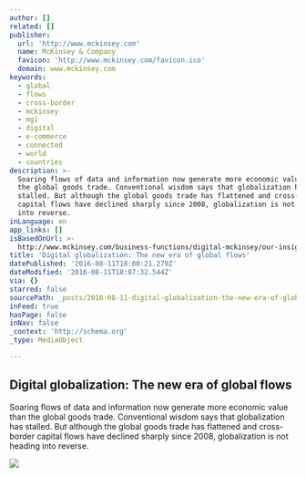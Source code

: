 ```yaml
---
author: []
related: []
publisher:
  url: 'http://www.mckinsey.com'
  name: McKinsey & Company
  favicon: 'http://www.mckinsey.com/favicon.ico'
  domain: www.mckinsey.com
keywords:
  - global
  - flows
  - cross-border
  - mckinsey
  - mgi
  - digital
  - e-commerce
  - connected
  - world
  - countries
description: >-
  Soaring flows of data and information now generate more economic value than
  the global goods trade. Conventional wisdom says that globalization has
  stalled. But although the global goods trade has flattened and cross-border
  capital flows have declined sharply since 2008, globalization is not heading
  into reverse.
inLanguage: en
app_links: []
isBasedOnUrl: >-
  http://www.mckinsey.com/business-functions/digital-mckinsey/our-insights/digital-globalization-the-new-era-of-global-flows
title: 'Digital globalization: The new era of global flows'
datePublished: '2016-08-11T18:08:21.279Z'
dateModified: '2016-08-11T18:07:32.544Z'
via: {}
starred: false
sourcePath: _posts/2016-08-11-digital-globalization-the-new-era-of-global-flows.md
inFeed: true
hasPage: false
inNav: false
_context: 'http://schema.org'
_type: MediaObject

---
```

<article style=""><h1>Digital globalization: The new era of global flows</h1><p>Soaring flows of data and information now generate more economic value than the global goods trade. Conventional wisdom says that globalization has stalled. But although the global goods trade has flattened and cross-border capital flows have declined sharply since 2008, globalization is not heading into reverse.</p><img src="http://www.mckinsey.com/~/media/McKinsey/Business%20Functions/McKinsey%20Digital/Our%20Insights/Digital%20globalization%20The%20new%20era%20of%20global%20flows/MGIGlobalFlows1536x1536_Standard_Standard.ashx" /></article>